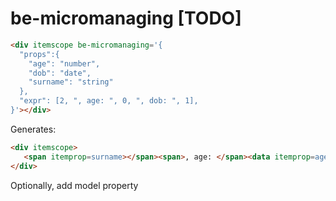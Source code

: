 # be-micromanaging [TODO]

```html
<div itemscope be-micromanaging='{
  "props":{
    "age": "number",
    "dob": "date",
    "surname": "string"
  },
  "expr": [2, ", age: ", 0, ", dob: ", 1], 
}'></div>
```

Generates:

```html
<div itemscope>
   <span itemprop=surname></span><span>, age: </span><data itemprop=age></data><span>, dob: </span><time itemprop=dob></time>
</div>
```

Optionally, add model property
